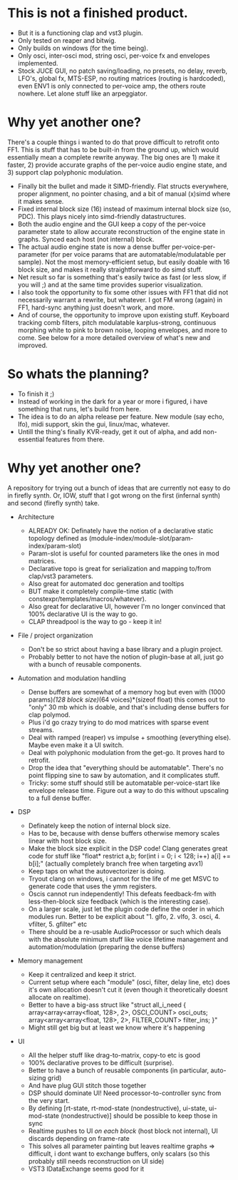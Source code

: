 # This is not a finished product.
* But it is a functioning clap and vst3 plugin.
* Only tested on reaper and bitwig.
* Only builds on windows (for the time being).
* Only osci, inter-osci mod, string osci, per-voice fx and envelopes implemented.
* Stock JUCE GUI, no patch saving/loading, no presets, no delay, reverb, LFO's, global fx, MTS-ESP, no routing matrices (routing is hardcoded),
even ENV1 is only connected to per-voice amp, the others route nowhere. Let alone stuff like an arpeggiator.

# Why yet another one?
There's a couple things i wanted to do that prove difficult to retrofit onto FF1.
This is stuff that has to be built-in from the ground up, which would essentially mean a complete rewrite anyway.
The big ones are 1) make it faster, 2) provide accurate graphs of the per-voice audio engine state, and 3) support clap polyphonic modulation.
* Finally bit the bullet and made it SIMD-friendly. Flat structs everywhere, proper alignment, no pointer chasing, and a bit of manual (x)simd where it makes sense.
* Fixed internal block size (16) instead of maximum internal block size (so, PDC). This plays nicely into simd-friendly datastructures.
* Both the audio engine and the GUI keep a copy of the per-voice parameter state to allow accurate reconstruction of the engine state in graphs. Synced each host (not internal) block.
* The actual audio engine state is now a dense buffer per-voice-per-parameter (for per voice params that are automatable/modulatable per sample).
Not the most memory-efficient setup, but easily doable with 16 block size, and makes it really straightforward to do simd stuff.
* Net result so far is something that's easily twice as fast (or less slow, if you will ;) and at the same time provides superior visualization.
* I also took the opportunity to fix some other issues with FF1 that did not necessarily warrant a rewrite, but whatever. I got FM wrong (again) in FF1, hard-sync anything just doesn't work, and more.
* And of course, the opportunity to improve upon existing stuff. Keyboard tracking comb filters, pitch modulatable karplus-strong, 
continuous morphing white to pink to brown noise, looping envelopes, and more to come. See below for a more detailed overview of what's new and improved.

# So whats the planning?
* To finish it ;)
* Instead of working in the dark for a year or more i figured, i have something that runs, let's build from here.
* The idea is to do an alpha release per feature. New module (say echo, lfo), midi support, skin the gui, linux/mac, whatever.
* Untill the thing's finally KVR-ready, get it out of alpha, and add non-essential features from there.

# Why yet another one?

A repository for trying out a bunch of ideas that are currently not easy to do in firefly synth.
Or, IOW, stuff that I got wrong on the first (infernal synth) and second (firefly synth) take.

* Architecture
    * ALREADY OK: Definately have the notion of a declarative static topology defined as (module-index/module-slot/param-index/param-slot)
    * Param-slot is useful for counted parameters like the ones in mod matrices.
    * Declarative topo is great for serialization and mapping to/from clap/vst3 parameters.
    * Also great for automated doc generation and tooltips
    * BUT make it completely compile-time static (with constexpr/templates/macros/whatever).
    * Also great for declarative UI, however I'm no longer convinced that 100% declarative UI is the way to go.
    * CLAP threadpool is the way to go - keep it in!

* File / project organization
    * Don't be so strict about having a base library and a plugin project.
    * Probably better to not have the notion of plugin-base at all, just go with a bunch of reusable components.

* Automation and modulation handling
    * Dense buffers are somewhat of a memory hog but even with (1000 params)*(128 block size)*(64 voices)*(sizeof float) this comes out to "only" 30 mb which is doable, and that's including dense buffers for clap polymod.
    * Plus i'd go crazy trying to do mod matrices with sparse event streams.
    * Deal with ramped (reaper) vs impulse + smoothing (everything else). Maybe even make it a UI switch.
    * Deal with polyphonic modulation from the get-go. It proves hard to retrofit.
    * Drop the idea that "everything should be automatable". There's no point flipping sine to saw by automation, and it complicates stuff.
    * Tricky: some stuff should still be automatable per-voice-start like envelope release time. Figure out a way to do this without upscaling to a full dense buffer.

* DSP
    * Definately keep the notion of internal block size.
    * Has to be, because with dense buffers otherwise memory scales linear with host block size.
    * Make the block size explicit in the DSP code! Clang generates great code for stuff like "float* restrict a,b; for(int i = 0; i < 128; i++) a[i] += b[i];" (actually completely branch free when targeting avx1)
    * Keep taps on what the autovectorizer is doing.
    * Tryout clang on windows, i cannot for the life of me get MSVC to generate code that uses the ymm registers.
    * Oscis cannot run independently! This defeats feedback-fm with less-then-block size feedback (which is the interesting case).
    * On a larger scale, just let the plugin code define the order in which modules run. Better to be explicit about "1. glfo, 2. vlfo, 3. osci, 4. vfilter, 5. gfilter" etc
    * There should be a re-usable AudioProcessor or such which deals with the absolute minimum stuff like voice lifetime management and automation/modulation (preparing the dense buffers)

* Memory management
    * Keep it centralized and keep it strict.
    * Current setup where each "module" (osci, filter, delay line, etc) does it's own allocation doesn't cut it (even though it theoretically doesnt allocate on realtime).
    * Better to have a big-ass struct like "struct all_i_need { array<array<array<float, 128>, 2>, OSCI_COUNT> osci_outs; array<array<array<float, 128>, 2>, FILTER_COUNT> filter_ins; }"
    * Might still get big but at least we know where it's happening
    
* UI
    * All the helper stuff like drag-to-matrix, copy-to etc is good
    * 100% declarative proves to be difficult (surprise).
    * Better to have a bunch of reusable components (in particular, auto-sizing grid)
    * And have plug GUI stitch those together
    * DSP should dominate UI! Need processor-to-controller sync from the very start.
    * By defining [rt-state, rt-mod-state (nondestructive), ui-state, ui-mod-state (nondestructive)] should be possible to keep those in sync
    * Realtime pushes to UI *on each block* (host block not internal), UI discards depending on frame-rate
    * This solves all parameter painting but leaves realtime graphs => difficult, i dont want to exchange buffers, only scalars (so this probably still needs reconstruction on UI side)
    * VST3 IDataExchange seems good for it